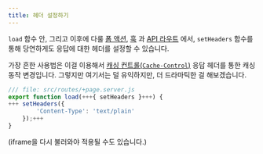 ```yaml
---
title: 헤더 설정하기
---
```


`load` 함수 안, 그리고 이후에 다룰 [폼 액션](the-form-element), [훅](handle) 과 [API 라우트](get-handlers) 에서, `setHeaders` 함수를 통해 당연하게도 응답에 대한 헤더를 설정할 수 있습니다.

가장 흔한 사용법은 이걸 이용해서 [캐싱 컨트롤(`Cache-Control`)](https://developer.mozilla.org/en-US/docs/Web/HTTP/Headers/Cache-Control) 응답 헤더를 통한 캐싱 동작 변경입니다. 그렇지만 여기서는 덜 유익하지만, 더 드라마틱한 걸 해보겠습니다.

```js
/// file: src/routes/+page.server.js
export function load(+++{ setHeaders }+++) {
+++	setHeaders({
		'Content-Type': 'text/plain'
	});+++
}
```

(iframe을 다시 불러와야 적용될 수도 있습니다.)
